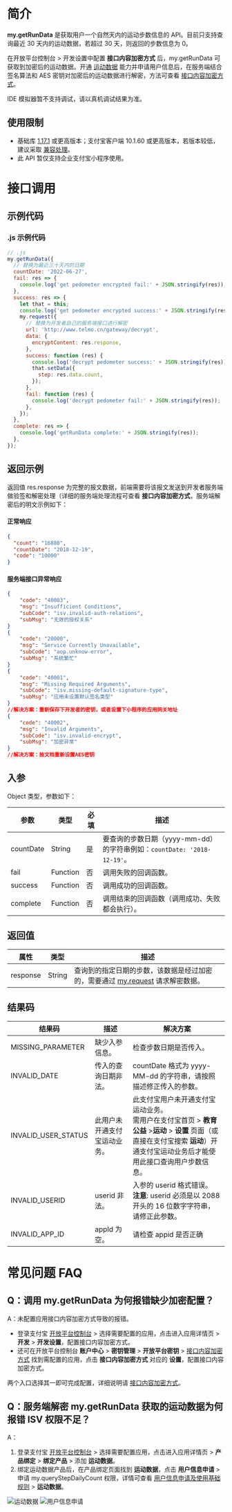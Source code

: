 # 简介

**my.getRunData** 是获取用户一个自然天内的运动步数信息的 API。目前只支持查询最近 30 天内的运动数据，若超过 30 天，则返回的步数信息为 0。

在开放平台控制台 > 开发设置中配置 **接口内容加密方式** 后，my.getRunData 可获取到加密后的运动数据。开通 [运动数据](https://opendocs.alipay.com/mini/introduce/rundata) 能力并申请用户信息后，在服务端结合签名算法和 AES 密钥对加密后的运动数据进行解密，方法可查看 [接口内容加密方式](https://opendocs.alipay.com/common/02mse3)。

IDE 模拟器暂不支持调试，请以真机调试结果为准。

## 使用限制

- 基础库 [1.17.1](https://opendocs.alipay.com/mini/framework/lib) 或更高版本；支付宝客户端 10.1.60 或更高版本，若版本较低，建议采取 [兼容处理](https://opendocs.alipay.com/mini/framework/compatibility)。
- 此 API 暂仅支持企业支付宝小程序使用。

# 接口调用

## 示例代码

### .js 示例代码

```javascript
// .js
my.getRunData({
  // 替换为最近三十天内的日期
  countDate: '2022-06-27',
  fail: res => {
    console.log('get pedometer encrypted fail:' + JSON.stringify(res));
  },
  success: res => {
    let that = this;
    console.log('get pedometer encrypted success:' + JSON.stringify(res));
    my.request({
      // 替换为开发者自己的服务端接口进行解密
      url: 'http://www.telmo.cn/gateway/decrypt',
      data: {
        encryptContent: res.response,
      },
      success: function (res) {
        console.log('decrypt pedometer success:' + JSON.stringify(res));
        that.setData({
          step: res.data.count,
        });
      },
      fail: function (res) {
        console.log('decrypt pedometer fail:' + JSON.stringify(res));
      },
    });
  },
  complete: res => {
    console.log('getRunData complete:' + JSON.stringify(res));
  },
});
```

## 返回示例

返回值 res.response 为完整的报文数据，前端需要将该报文发送到开发者服务端做验签和解密处理（详细的服务端处理流程可查看 **接口内容加密方式**，服务端解密后的明文示例如下：

#### 正常响应

```json
{
  "count": "16880",
  "countDate": "2018-12-19",
  "code": "10000"
}
```

#### 服务端接口异常响应

```json
{
    "code": "40003",
    "msg": "Insufficient Conditions",
    "subCode": "isv.invalid-auth-relations",
    "subMsg": "无效的授权关系"
}
{
    "code": "20000",
    "msg": "Service Currently Unavailable",
    "subCode": "aop.unknow-error",
    "subMsg": "系统繁忙"
}
{
    "code": "40001",
    "msg": "Missing Required Arguments",
    "subCode": "isv.missing-default-signature-type",
    "subMsg": "应用未设置默认签名类型"
}
//解决方案：重新保存下开发者的密钥，或者设置下小程序的应用网关地址
{
    "code": "40002",
    "msg": "Invalid Arguments",
    "subCode": "isv.invalid-encrypt",
    "subMsg": "加密异常"
}
//解决方案：按文档重新设置AES密钥
```

## 入参

Object 类型，参数如下：

| **参数** | **类型** | **必填** | **描述** |
| --- | --- | --- | --- |
| countDate | String | 是 | 要查询的步数日期（yyyy-mm-dd）的字符串例如：`countDate: '2018-12-19'`。 |
| fail | Function | 否 | 调用失败的回调函数。 |
| success | Function | 否 | 调用成功的回调函数。 |
| complete | Function | 否 | 调用结束的回调函数（调用成功、失败都会执行）。 |

## 返回值

| **属性** | **类型** | **描述** |
| --- | --- | --- |
| response | String | 查询到的指定日期的步数，该数据是经过加密的，需要通过 [my.request](https://opendocs.alipay.com/mini/api/owycmh) 请求解密数据。 |

## 结果码

| **结果码** | **描述** | **解决方案** |
| --- | --- | --- |
| MISSING_PARAMETER | 缺少入参信息。 | 检查步数日期是否传入。 |
| INVALID_DATE | 传入的查询日期非法。 | countDate 格式为 yyyy-MM-dd 的字符串，请按照描述修正传入的参数。 |
| INVALID_USER_STATUS | 此用户未开通支付宝运动业务。 | 此支付宝用户未开通支付宝运动业务。<br />需用户在支付宝首页 > **教育公益** >**运动** > **设置** 页面（或直接在支付宝搜索 **运动**）开通支付宝运动业务后才能使用此接口查询用户步数信息。 |
| INVALID_USERID | userid 非法。 | 入参的 userid 格式错误。<br />**注意**: userid 必须是以 2088 开头的 16 位数字字符串，请修正此参数。 |
| INVALID_APP_ID | appId 为空。 | 请检查 appid 是否正确 |

# 常见问题 FAQ

## Q：调用 my.getRunData 为何报错缺少加密配置？

A：未配置应用接口内容加密方式导致的报错。

- 登录支付宝 [开放平台控制台](https://open.alipay.com/dev/workspace) > 选择需要配置的应用，点击进入应用详情页 > **开发** > **开发设置**，配置接口内容加密方式。
- 还可在开放平台控制台 **账户中心** > **密钥管理** > **开放平台密钥** > [接口内容加密方式](https://openhome.alipay.com/dev/workspace/key-manage) 找到需配置的应用，点击 **接口内容加密方式** 对应的 **设置**，配置接口内容加密方式。

两个入口选择其一即可完成配置，详细说明请 [接口内容加密方式](https://opendocs.alipay.com/common/02mse3)。

## Q：服务端解密 my.getRunData 获取的运动数据为何报错 ISV 权限不足？

A：

1. 登录支付宝 [开放平台控制台](https://open.alipay.com/dev/workspace) > 选择需要配置应用，点击进入应用详情页 > **产品绑定** > **绑定产品** > 添加 **运动数据**。
2. 绑定运动数据产品后，在产品绑定页面找到 **运动数据**，点击 **用户信息申请** > 申请 my.queryStepDailyCount 权限，详情可查看 [用户信息申请及使用基础规则](https://opendocs.alipay.com/common/02kkuu) > **运动数据**。

![运动数据](https://gw.alipayobjects.com/mdn/rms_390dfd/afts/img/A*9BfURadvtPUAAAAAAAAAAAAAARQnAQ) ![用户信息申请](https://gw.alipayobjects.com/mdn/rms_390dfd/afts/img/A*-PA8QLoNqPQAAAAAAAAAAAAAARQnAQ)
